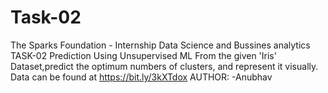 # Task-02
The Sparks Foundation - Internship 
Data Science and Bussines analytics 
TASK-02
Prediction Using Unsupervised ML
From the given 'Iris' Dataset,predict the optimum numbers of clusters, and represent it visually.
Data can be found at https://bit.ly/3kXTdox
AUTHOR: -Anubhav
